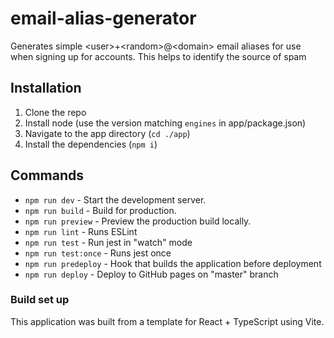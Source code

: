 # email-alias-generator
Generates simple &lt;user>+&lt;random>@&lt;domain> email aliases for use when signing up for accounts. This helps to identify the source of spam

## Installation
1. Clone the repo
2. Install node (use the version matching `engines` in app/package.json)
3. Navigate to the app directory (`cd ./app`)
4. Install the dependencies (`npm i`)

## Commands

- `npm run dev`       - Start the development server.
- `npm run build`     - Build for production.
- `npm run preview`   - Preview the production build locally.
- `npm run lint`      - Runs ESLint
- `npm run test`      - Run jest in "watch" mode
- `npm run test:once` - Runs jest once
- `npm run predeploy` - Hook that builds the application before deployment
- `npm run deploy`    - Deploy to GitHub pages on "master" branch


### Build set up
This application was built from a template for React + TypeScript using Vite.
